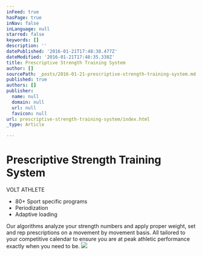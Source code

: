 ```yaml
---
inFeed: true
hasPage: true
inNav: false
inLanguage: null
starred: false
keywords: []
description: ''
datePublished: '2016-01-21T17:48:38.477Z'
dateModified: '2016-01-21T17:48:35.338Z'
title: Prescriptive Strength Training System
author: []
sourcePath: _posts/2016-01-21-prescriptive-strength-training-system.md
published: true
authors: []
publisher:
  name: null
  domain: null
  url: null
  favicon: null
url: prescriptive-strength-training-system/index.html
_type: Article

---
```

# Prescriptive Strength Training System

VOLT ATHLETE

* 80+ Sport specific programs
* Periodization
* Adaptive loading

Our algorithms analyze your strength numbers and apply proper weight, set and rep prescriptions on a movement by movement basis. All tailored to your competitive calendar to ensure you are at peak athletic performance exactly when you need to be. ![](https://the-grid-user-content.s3-us-west-2.amazonaws.com/1a98b042-6556-4d02-a0af-973a7d544d80.jpg)